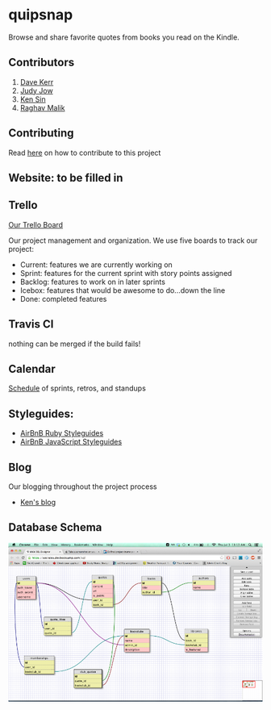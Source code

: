 quipsnap
========

Browse and share favorite quotes from books you read on the Kindle.

## Contributors
1. [Dave Kerr](https://github.com/davek09)
2. [Judy Jow](https://github.com/jjow)
3. [Ken Sin](https://github.com/ksin)
4. [Raghav Malik](https://github.com/raghav1987)

## Contributing
Read [here](./contributing.md) on how to contribute to this project

## Website: to be filled in

## Trello
[Our Trello Board](https://trello.com/b/fJlR6wUl/quipsnap-name-pending)

Our project management and organization. We use five boards to track our project:
* Current: features we are currently working on 
* Sprint: features for the current sprint with story points assigned
* Backlog: features to work on in later sprints
* Icebox: features that would be awesome to do...down the line
* Done: completed features

## Travis CI
nothing can be merged if the build fails!

## Calendar
[Schedule](https://www.google.com/calendar/embed?src=eqhu4h1iks4tlpoh3dm1a8k2nc%40group.calendar.google.com&ctz=America/New_York) of sprints, retros, and standups

## Styleguides:
* [AirBnB Ruby Styleguides](https://github.com/airbnb/ruby)
* [AirBnB JavaScript Styleguides](https://github.com/airbnb/javascript)

## Blog
Our blogging throughout the project process
* [Ken's blog](http://ksin.github.io/)

## Database Schema 
![database schema](./database_schema.png)